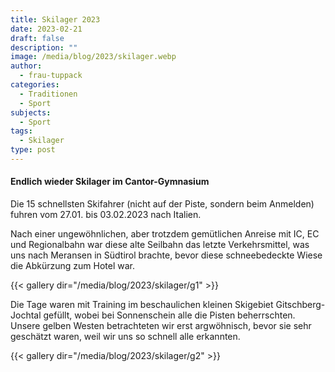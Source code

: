 ```yaml
---
title: Skilager 2023
date: 2023-02-21
draft: false
description: ""
image: /media/blog/2023/skilager.webp
author:
  - frau-tuppack
categories:
  - Traditionen
  - Sport
subjects:
  - Sport
tags:
  - Skilager
type: post
---
```

#### Endlich wieder Skilager im Cantor-Gymnasium

Die 15 schnellsten Skifahrer (nicht auf der Piste, sondern beim Anmelden) fuhren vom 27.01. bis 03.02.2023 nach Italien.

Nach einer ungewöhnlichen, aber trotzdem gemütlichen Anreise mit IC, EC und
Regionalbahn war diese alte Seilbahn das letzte Verkehrsmittel, was uns
nach Meransen in Südtirol brachte, bevor diese schneebedeckte Wiese die
Abkürzung zum Hotel war.

{{< gallery dir="/media/blog/2023/skilager/g1" >}}

Die Tage waren mit Training im
beschaulichen kleinen Skigebiet Gitschberg-Jochtal gefüllt, wobei bei Sonnenschein alle die Pisten beherrschten. Unsere gelben Westen betrachteten wir erst argwöhnisch, bevor sie sehr geschätzt waren, weil wir uns so schnell alle erkannten.

{{< gallery dir="/media/blog/2023/skilager/g2" >}}
